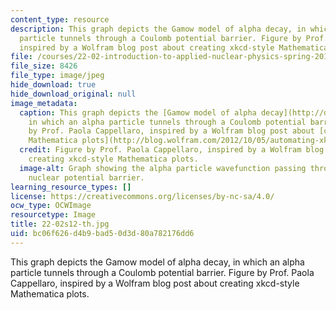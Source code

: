 ```yaml
---
content_type: resource
description: This graph depicts the Gamow model of alpha decay, in which an alpha
  particle tunnels through a Coulomb potential barrier. Figure by Prof. Paola Cappellaro,
  inspired by a Wolfram blog post about creating xkcd-style Mathematica plots.
file: /courses/22-02-introduction-to-applied-nuclear-physics-spring-2012/bc06f626d4b9bad50d3d80a782176dd6_22-02s12-th.jpg
file_size: 8426
file_type: image/jpeg
hide_download: true
hide_download_original: null
image_metadata:
  caption: This graph depicts the [Gamow model of alpha decay](http://demonstrations.wolfram.com/GamowModelForAlphaDecayTheGeigerNuttallLaw/),
    in which an alpha particle tunnels through a Coulomb potential barrier. (Figure
    by Prof. Paola Cappellaro, inspired by a Wolfram blog post about [creating xkcd-style
    Mathematica plots](http://blog.wolfram.com/2012/10/05/automating-xkcd-diagrams-transforming-serious-to-funny/).)
  credit: Figure by Prof. Paola Cappellaro, inspired by a Wolfram blog post about
    creating xkcd-style Mathematica plots.
  image-alt: Graph showing the alpha particle wavefunction passing through a large
    nuclear potential barrier.
learning_resource_types: []
license: https://creativecommons.org/licenses/by-nc-sa/4.0/
ocw_type: OCWImage
resourcetype: Image
title: 22-02s12-th.jpg
uid: bc06f626-d4b9-bad5-0d3d-80a782176dd6
---
```

This graph depicts the Gamow model of alpha decay, in which an alpha particle tunnels through a Coulomb potential barrier. Figure by Prof. Paola Cappellaro, inspired by a Wolfram blog post about creating xkcd-style Mathematica plots.